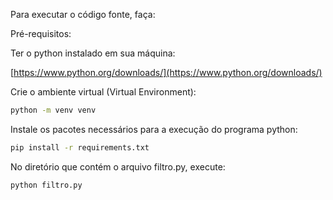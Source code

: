 Para executar o código fonte, faça:

Pré-requisitos:

Ter o python instalado em sua máquina:

[https://www.python.org/downloads/](https://www.python.org/downloads/)

Crie o ambiente virtual (Virtual Environment):

```bash
python -m venv venv
```

Instale os pacotes necessários para a execução do programa python:

```bash
pip install -r requirements.txt
```

No diretório que contém o arquivo filtro.py, execute:

```bash
python filtro.py
```

